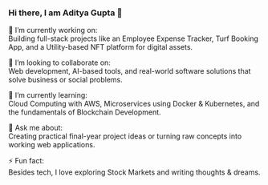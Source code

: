 ### Hi there, I am Aditya Gupta 👋

🎯 I’m currently working on:  
  Building full-stack projects like an Employee Expense Tracker, Turf Booking App, and a Utility-based NFT platform for digital assets.

🤝 I’m looking to collaborate on:  
  Web development, AI-based tools, and real-world software solutions that solve business or social problems.

🌱 I’m currently learning:  
  Cloud Computing with AWS, Microservices using Docker & Kubernetes, and the fundamentals of Blockchain Development.

💬 Ask me about:  
  Creating practical final-year project ideas or turning raw concepts into working web applications.

⚡ Fun fact:  
  Besides tech, I love exploring Stock Markets and writing thoughts & dreams.
